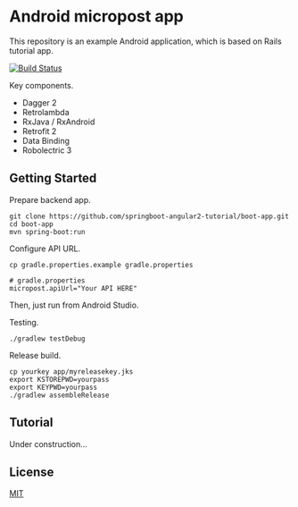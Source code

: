 # Android micropost app

This repository is an example Android application, which is based on Rails tutorial app.

[![Build Status][travis-image]][travis-url]

Key components.

* Dagger 2
* Retrolambda
* RxJava / RxAndroid
* Retrofit 2
* Data Binding
* Robolectric 3

## Getting Started

Prepare backend app.

```
git clone https://github.com/springboot-angular2-tutorial/boot-app.git
cd boot-app
mvn spring-boot:run
```

Configure API URL.

```
cp gradle.properties.example gradle.properties
```

```
# gradle.properties
micropost.apiUrl="Your API HERE"
```

Then, just run from Android Studio.

Testing.

```
./gradlew testDebug
```

Release build.

```
cp yourkey app/myreleasekey.jks
export KSTOREPWD=yourpass
export KEYPWD=yourpass
./gradlew assembleRelease
```

## Tutorial

Under construction...

## License

[MIT](/LICENSE)

[travis-url]: https://travis-ci.org/springboot-angular2-tutorial/android-app
[travis-image]: https://travis-ci.org/springboot-angular2-tutorial/android-app.svg